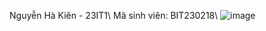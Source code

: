 Nguyễn Hà Kiên - 23IT1\\
Mã sinh viên: BIT230218\\
![image](https://github.com/user-attachments/assets/a24ecd55-41ef-44b3-8f64-696bd9ec85c0)
